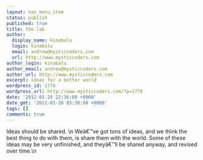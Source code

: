 ```yaml
---
layout: nav_menu_item
status: publish
published: true
title: the.lab
author:
  display_name: kinabalu
  login: kinabalu
  email: andrew@mysticcoders.com
  url: http://www.mysticcoders.com
author_login: kinabalu
author_email: andrew@mysticcoders.com
author_url: http://www.mysticcoders.com
excerpt: ideas for a better world
wordpress_id: 1776
wordpress_url: http://www.mysticcoders.com/?p=1776
date: '2012-01-25 22:36:08 +0000'
date_gmt: '2012-01-26 05:36:08 +0000'
tags: []
comments: true
---
```

Ideas should be shared.  \n
Weâ€™ve got tons of ideas, and we think the best thing to do with them, is share them with the world.  Some of these ideas may be very unfinished, and theyâ€™ll be shared anyway, and revised over time.\n
